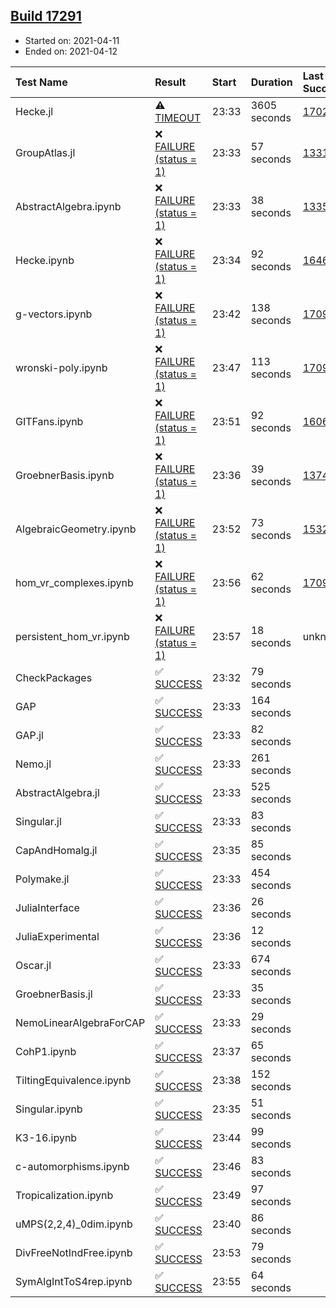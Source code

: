 ## [Build 17291](https://oscarci.mathematik.uni-kl.de/job/oscar/17291/)

* Started on: 2021-04-11
* Ended on: 2021-04-12

| Test Name    | Result | Start | Duration | Last Success | First Failure |
|:-------------|:-------|:------|:---------|:-------------|:--------------|
| Hecke.jl | ⚠ [TIMEOUT](https://oscarci.mathematik.uni-kl.de/job/oscar/17291/artifact/logs/build-17291/Hecke.jl.log) | 23:33 | 3605 seconds | [17022](https://oscarci.mathematik.uni-kl.de/job/oscar/17022/) | [17023](https://oscarci.mathematik.uni-kl.de/job/oscar/17023/) |
| GroupAtlas.jl | ❌ [FAILURE (status = 1)](https://oscarci.mathematik.uni-kl.de/job/oscar/17291/artifact/logs/build-17291/GroupAtlas.jl.log) | 23:33 | 57 seconds | [13311](https://oscarci.mathematik.uni-kl.de/job/oscar/13311/) | [13312](https://oscarci.mathematik.uni-kl.de/job/oscar/13312/) |
| AbstractAlgebra.ipynb | ❌ [FAILURE (status = 1)](https://oscarci.mathematik.uni-kl.de/job/oscar/17291/artifact/logs/build-17291/AbstractAlgebra.ipynb.log) | 23:33 | 38 seconds | [13355](https://oscarci.mathematik.uni-kl.de/job/oscar/13355/) | [13356](https://oscarci.mathematik.uni-kl.de/job/oscar/13356/) |
| Hecke.ipynb | ❌ [FAILURE (status = 1)](https://oscarci.mathematik.uni-kl.de/job/oscar/17291/artifact/logs/build-17291/Hecke.ipynb.log) | 23:34 | 92 seconds | [16463](https://oscarci.mathematik.uni-kl.de/job/oscar/16463/) | [16464](https://oscarci.mathematik.uni-kl.de/job/oscar/16464/) |
| g-vectors.ipynb | ❌ [FAILURE (status = 1)](https://oscarci.mathematik.uni-kl.de/job/oscar/17291/artifact/logs/build-17291/g-vectors.ipynb.log) | 23:42 | 138 seconds | [17099](https://oscarci.mathematik.uni-kl.de/job/oscar/17099/) | [17100](https://oscarci.mathematik.uni-kl.de/job/oscar/17100/) |
| wronski-poly.ipynb | ❌ [FAILURE (status = 1)](https://oscarci.mathematik.uni-kl.de/job/oscar/17291/artifact/logs/build-17291/wronski-poly.ipynb.log) | 23:47 | 113 seconds | [17098](https://oscarci.mathematik.uni-kl.de/job/oscar/17098/) | [17099](https://oscarci.mathematik.uni-kl.de/job/oscar/17099/) |
| GITFans.ipynb | ❌ [FAILURE (status = 1)](https://oscarci.mathematik.uni-kl.de/job/oscar/17291/artifact/logs/build-17291/GITFans.ipynb.log) | 23:51 | 92 seconds | [16068](https://oscarci.mathematik.uni-kl.de/job/oscar/16068/) | [16069](https://oscarci.mathematik.uni-kl.de/job/oscar/16069/) |
| GroebnerBasis.ipynb | ❌ [FAILURE (status = 1)](https://oscarci.mathematik.uni-kl.de/job/oscar/17291/artifact/logs/build-17291/GroebnerBasis.ipynb.log) | 23:36 | 39 seconds | [13748](https://oscarci.mathematik.uni-kl.de/job/oscar/13748/) | [13749](https://oscarci.mathematik.uni-kl.de/job/oscar/13749/) |
| AlgebraicGeometry.ipynb | ❌ [FAILURE (status = 1)](https://oscarci.mathematik.uni-kl.de/job/oscar/17291/artifact/logs/build-17291/AlgebraicGeometry.ipynb.log) | 23:52 | 73 seconds | [15322](https://oscarci.mathematik.uni-kl.de/job/oscar/15322/) | [15323](https://oscarci.mathematik.uni-kl.de/job/oscar/15323/) |
| hom_vr_complexes.ipynb | ❌ [FAILURE (status = 1)](https://oscarci.mathematik.uni-kl.de/job/oscar/17291/artifact/logs/build-17291/hom_vr_complexes.ipynb.log) | 23:56 | 62 seconds | [17099](https://oscarci.mathematik.uni-kl.de/job/oscar/17099/) | [17100](https://oscarci.mathematik.uni-kl.de/job/oscar/17100/) |
| persistent_hom_vr.ipynb | ❌ [FAILURE (status = 1)](https://oscarci.mathematik.uni-kl.de/job/oscar/17291/artifact/logs/build-17291/persistent_hom_vr.ipynb.log) | 23:57 | 18 seconds | unknown | unknown |
| CheckPackages | ✅ [SUCCESS](https://oscarci.mathematik.uni-kl.de/job/oscar/17291/artifact/logs/build-17291/CheckPackages.log) | 23:32 | 79 seconds |  |  |
| GAP | ✅ [SUCCESS](https://oscarci.mathematik.uni-kl.de/job/oscar/17291/artifact/logs/build-17291/GAP.log) | 23:33 | 164 seconds |  |  |
| GAP.jl | ✅ [SUCCESS](https://oscarci.mathematik.uni-kl.de/job/oscar/17291/artifact/logs/build-17291/GAP.jl.log) | 23:33 | 82 seconds |  |  |
| Nemo.jl | ✅ [SUCCESS](https://oscarci.mathematik.uni-kl.de/job/oscar/17291/artifact/logs/build-17291/Nemo.jl.log) | 23:33 | 261 seconds |  |  |
| AbstractAlgebra.jl | ✅ [SUCCESS](https://oscarci.mathematik.uni-kl.de/job/oscar/17291/artifact/logs/build-17291/AbstractAlgebra.jl.log) | 23:33 | 525 seconds |  |  |
| Singular.jl | ✅ [SUCCESS](https://oscarci.mathematik.uni-kl.de/job/oscar/17291/artifact/logs/build-17291/Singular.jl.log) | 23:33 | 83 seconds |  |  |
| CapAndHomalg.jl | ✅ [SUCCESS](https://oscarci.mathematik.uni-kl.de/job/oscar/17291/artifact/logs/build-17291/CapAndHomalg.jl.log) | 23:35 | 85 seconds |  |  |
| Polymake.jl | ✅ [SUCCESS](https://oscarci.mathematik.uni-kl.de/job/oscar/17291/artifact/logs/build-17291/Polymake.jl.log) | 23:33 | 454 seconds |  |  |
| JuliaInterface | ✅ [SUCCESS](https://oscarci.mathematik.uni-kl.de/job/oscar/17291/artifact/logs/build-17291/JuliaInterface.log) | 23:36 | 26 seconds |  |  |
| JuliaExperimental | ✅ [SUCCESS](https://oscarci.mathematik.uni-kl.de/job/oscar/17291/artifact/logs/build-17291/JuliaExperimental.log) | 23:36 | 12 seconds |  |  |
| Oscar.jl | ✅ [SUCCESS](https://oscarci.mathematik.uni-kl.de/job/oscar/17291/artifact/logs/build-17291/Oscar.jl.log) | 23:33 | 674 seconds |  |  |
| GroebnerBasis.jl | ✅ [SUCCESS](https://oscarci.mathematik.uni-kl.de/job/oscar/17291/artifact/logs/build-17291/GroebnerBasis.jl.log) | 23:33 | 35 seconds |  |  |
| NemoLinearAlgebraForCAP | ✅ [SUCCESS](https://oscarci.mathematik.uni-kl.de/job/oscar/17291/artifact/logs/build-17291/NemoLinearAlgebraForCAP.log) | 23:33 | 29 seconds |  |  |
| CohP1.ipynb | ✅ [SUCCESS](https://oscarci.mathematik.uni-kl.de/job/oscar/17291/artifact/logs/build-17291/CohP1.ipynb.log) | 23:37 | 65 seconds |  |  |
| TiltingEquivalence.ipynb | ✅ [SUCCESS](https://oscarci.mathematik.uni-kl.de/job/oscar/17291/artifact/logs/build-17291/TiltingEquivalence.ipynb.log) | 23:38 | 152 seconds |  |  |
| Singular.ipynb | ✅ [SUCCESS](https://oscarci.mathematik.uni-kl.de/job/oscar/17291/artifact/logs/build-17291/Singular.ipynb.log) | 23:35 | 51 seconds |  |  |
| K3-16.ipynb | ✅ [SUCCESS](https://oscarci.mathematik.uni-kl.de/job/oscar/17291/artifact/logs/build-17291/K3-16.ipynb.log) | 23:44 | 99 seconds |  |  |
| c-automorphisms.ipynb | ✅ [SUCCESS](https://oscarci.mathematik.uni-kl.de/job/oscar/17291/artifact/logs/build-17291/c-automorphisms.ipynb.log) | 23:46 | 83 seconds |  |  |
| Tropicalization.ipynb | ✅ [SUCCESS](https://oscarci.mathematik.uni-kl.de/job/oscar/17291/artifact/logs/build-17291/Tropicalization.ipynb.log) | 23:49 | 97 seconds |  |  |
| uMPS(2,2,4)_0dim.ipynb | ✅ [SUCCESS](https://oscarci.mathematik.uni-kl.de/job/oscar/17291/artifact/logs/build-17291/uMPS-2-2-4-_0dim.ipynb.log) | 23:40 | 86 seconds |  |  |
| DivFreeNotIndFree.ipynb | ✅ [SUCCESS](https://oscarci.mathematik.uni-kl.de/job/oscar/17291/artifact/logs/build-17291/DivFreeNotIndFree.ipynb.log) | 23:53 | 79 seconds |  |  |
| SymAlgIntToS4rep.ipynb | ✅ [SUCCESS](https://oscarci.mathematik.uni-kl.de/job/oscar/17291/artifact/logs/build-17291/SymAlgIntToS4rep.ipynb.log) | 23:55 | 64 seconds |  |  |
